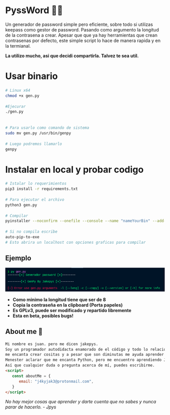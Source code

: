 # PyssWord 🕵️‍♂️
Un generador de password simple pero eficiente, sobre todo si utilizas keepass como gestor de password. Pasando como argumento la longitud de la contrasena a crear.
Apesar que que ya hay herramientas que crean contrasenas por defecto, este simple script lo hace de manera rapida y en la termianal. 

**La utilizo mucho, asi que decidi compartirla. Talvez te sea util.**


# Usar binario
```sh
# Linux x64
chmod +x gen.py

#Ejecurar
./gen.py


# Para usarlo como comando de sistema
sudo mv gen.py /usr/bin/genpy

# Luego podremos llamarlo
genpy
```
# Instalar en local y probar codigo
```sh
# Istalar lo requerimientos
pip3 install -r requirements.txt

# Para ejecutar el archivo 
python3 gen.py

# Compilar
pyinstaller --noconfirm --onefile --console --name "nameYourBin" --add-data "$('pwd')/generador-password/modules:modules/"  "$('pwd')/generador-password/"

# Si no compila escribe
auto-pip-to-exe
# Esto abrira un localhost con opciones graficas para compilar
```

## Ejemplo

![](./img/v2.png)

- **Como minimo la longitud tiene que ser de 8**
- **Copia la contraseña en la clipboard (Porta papeles)**
- **Es GPLv3, puede ser modificado y repartido libremente**
- **Esta en beta, posibles bugs!**
## **About me** **🌌**

```html
Mi nombre es juan. pero me dicen jakepys. 
Soy un programador autodidacta enamorado de el código y todo lo relacionado con linux,
me encanta crear cositas y a pesar que son diminutas me ayuda aprender cada dia mas.
Menester aclarar que me encanta Python, pero me encuentro aprendiendo JavaScript 💛.
Así que cualquier duda o pregunta acerca de mí, puedes escribirme. 
<script>
   const aboutMe = {
      email: "j4kyjak3@protonmail.com",
   }
</script>
```

*No hay mejor cosas que aprender y darte cuenta que no sabes y nunca parar de hacerlo.  - Jpys*
